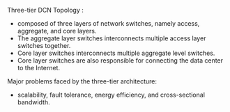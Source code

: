 
Three-tier DCN Topology :
* composed of three layers of network switches, namely access, aggregate, and core layers.
* The aggregate layer switches interconnects multiple access layer switches together.
* Core layer switches interconnects multiple aggregate level switches.
* Core layer switches are also responsible for connecting the data center to the Internet.

Major problems faced by the three-tier architecture:
* scalability, fault tolerance, energy efficiency, and cross-sectional bandwidth.
